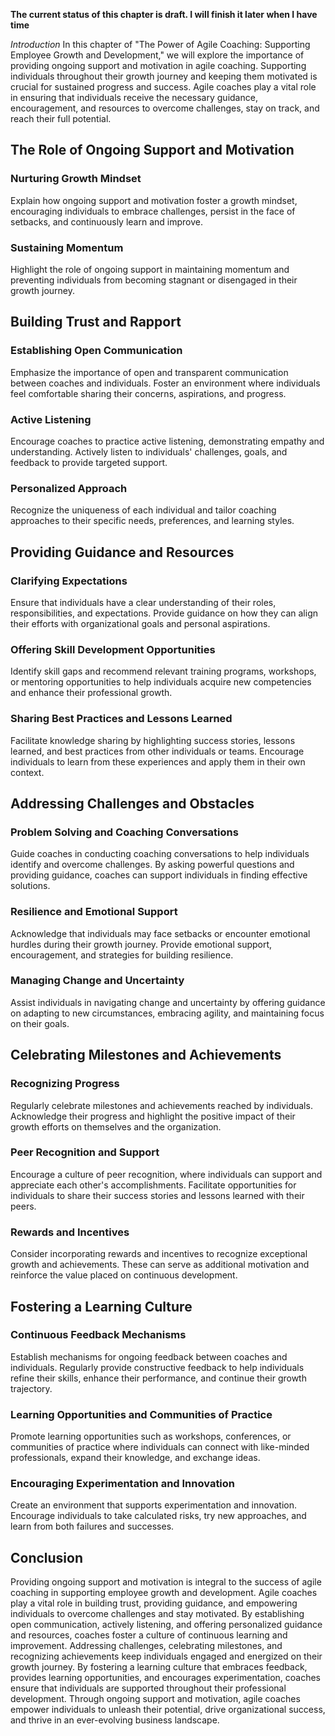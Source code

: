 **The current status of this chapter is draft. I will finish it later when I have time**

*Introduction* In this chapter of "The Power of Agile Coaching: Supporting Employee Growth and Development," we will explore the importance of providing ongoing support and motivation in agile coaching. Supporting individuals throughout their growth journey and keeping them motivated is crucial for sustained progress and success. Agile coaches play a vital role in ensuring that individuals receive the necessary guidance, encouragement, and resources to overcome challenges, stay on track, and reach their full potential.

The Role of Ongoing Support and Motivation
------------------------------------------

### Nurturing Growth Mindset

Explain how ongoing support and motivation foster a growth mindset, encouraging individuals to embrace challenges, persist in the face of setbacks, and continuously learn and improve.

### Sustaining Momentum

Highlight the role of ongoing support in maintaining momentum and preventing individuals from becoming stagnant or disengaged in their growth journey.

Building Trust and Rapport
--------------------------

### Establishing Open Communication

Emphasize the importance of open and transparent communication between coaches and individuals. Foster an environment where individuals feel comfortable sharing their concerns, aspirations, and progress.

### Active Listening

Encourage coaches to practice active listening, demonstrating empathy and understanding. Actively listen to individuals' challenges, goals, and feedback to provide targeted support.

### Personalized Approach

Recognize the uniqueness of each individual and tailor coaching approaches to their specific needs, preferences, and learning styles.

Providing Guidance and Resources
--------------------------------

### Clarifying Expectations

Ensure that individuals have a clear understanding of their roles, responsibilities, and expectations. Provide guidance on how they can align their efforts with organizational goals and personal aspirations.

### Offering Skill Development Opportunities

Identify skill gaps and recommend relevant training programs, workshops, or mentoring opportunities to help individuals acquire new competencies and enhance their professional growth.

### Sharing Best Practices and Lessons Learned

Facilitate knowledge sharing by highlighting success stories, lessons learned, and best practices from other individuals or teams. Encourage individuals to learn from these experiences and apply them in their own context.

Addressing Challenges and Obstacles
-----------------------------------

### Problem Solving and Coaching Conversations

Guide coaches in conducting coaching conversations to help individuals identify and overcome challenges. By asking powerful questions and providing guidance, coaches can support individuals in finding effective solutions.

### Resilience and Emotional Support

Acknowledge that individuals may face setbacks or encounter emotional hurdles during their growth journey. Provide emotional support, encouragement, and strategies for building resilience.

### Managing Change and Uncertainty

Assist individuals in navigating change and uncertainty by offering guidance on adapting to new circumstances, embracing agility, and maintaining focus on their goals.

Celebrating Milestones and Achievements
---------------------------------------

### Recognizing Progress

Regularly celebrate milestones and achievements reached by individuals. Acknowledge their progress and highlight the positive impact of their growth efforts on themselves and the organization.

### Peer Recognition and Support

Encourage a culture of peer recognition, where individuals can support and appreciate each other's accomplishments. Facilitate opportunities for individuals to share their success stories and lessons learned with their peers.

### Rewards and Incentives

Consider incorporating rewards and incentives to recognize exceptional growth and achievements. These can serve as additional motivation and reinforce the value placed on continuous development.

Fostering a Learning Culture
----------------------------

### Continuous Feedback Mechanisms

Establish mechanisms for ongoing feedback between coaches and individuals. Regularly provide constructive feedback to help individuals refine their skills, enhance their performance, and continue their growth trajectory.

### Learning Opportunities and Communities of Practice

Promote learning opportunities such as workshops, conferences, or communities of practice where individuals can connect with like-minded professionals, expand their knowledge, and exchange ideas.

### Encouraging Experimentation and Innovation

Create an environment that supports experimentation and innovation. Encourage individuals to take calculated risks, try new approaches, and learn from both failures and successes.

Conclusion
----------

Providing ongoing support and motivation is integral to the success of agile coaching in supporting employee growth and development. Agile coaches play a vital role in building trust, providing guidance, and empowering individuals to overcome challenges and stay motivated. By establishing open communication, actively listening, and offering personalized guidance and resources, coaches foster a culture of continuous learning and improvement. Addressing challenges, celebrating milestones, and recognizing achievements keep individuals engaged and energized on their growth journey. By fostering a learning culture that embraces feedback, provides learning opportunities, and encourages experimentation, coaches ensure that individuals are supported throughout their professional development. Through ongoing support and motivation, agile coaches empower individuals to unleash their potential, drive organizational success, and thrive in an ever-evolving business landscape.
